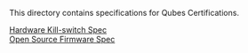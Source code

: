 This directory contains specifications for Qubes Certifications.

[Hardware Kill-switch Spec](hardware-kill-switches.md)  
[Open Source Firmware Spec](open-source-firmware.md)
